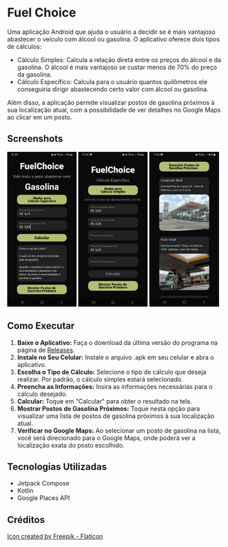 # Fuel Choice

Uma aplicação Android que ajuda o usuário a decidir se é mais vantajoso abastecer o veículo com álcool ou gasolina. O aplicativo oferece dois tipos de cálculos:
- Cálculo Simples: Calcula a relação direta entre os preços do álcool e da gasolina. O álcool é mais vantajoso se custar menos de 70% do preço da gasolina.
- Cálculo Específico: Calcula para o usuário quantos quilômetros ele conseguiria dirigir abastecendo certo valor com álcool ou gasolina.

Além disso, a aplicação permite visualizar postos de gasolina próximos à sua localização atual, com a possibilidade de ver detalhes no Google Maps ao clicar em um posto.

## Screenshots
<p>
<img src=https://github.com/arthur-cristo-silva/FuelChoice/blob/main/app/src/main/res/CalculoSimplesScreen.jpg width=32% alt="Cálculo Simples">
<img src=https://github.com/arthur-cristo-silva/FuelChoice/blob/main/app/src/main/res/CalculoEspecificoScreen.jpg width=32% alt="Cálculo Espécifico">
<img src=https://github.com/arthur-cristo-silva/FuelChoice/blob/main/app/src/main/res/PostosDeGasolinaScreen.jpg width=32% alt="Postos de Gasolina">
</p>

## Como Executar
1. **Baixe o Aplicativo:** Faça o download da última versão do programa na página de [Releases](https://github.com/arthur-cristo-silva/FuelChoice/releases/latest).
2. **Instale no Seu Celular:** Instale o arquivo .apk em seu celular e abra o aplicativo.
3. **Escolha o Tipo de Cálculo:** Selecione o tipo de cálculo que deseja realizar. Por padrão, o cálculo simples estará selecionado.
4. **Preencha as Informações:** Insira as informações necessárias para o cálculo desejado.
5. **Calcular:** Toque em "Calcular" para obter o resultado na tela.
6. **Mostrar Postos de Gasolina Próximos:** Toque nesta opção para visualizar uma lista de postos de gasolina próximos à sua localização atual.
7. **Verificar no Google Maps:** Ao selecionar um posto de gasolina na lista, você será direcionado para o Google Maps, onde poderá ver a localização exata do posto escolhido.

## Tecnologias Utilizadas
- Jetpack Compose
- Kotlin
- Google Places API

## Créditos
<a href="https://www.flaticon.com/free-icons/gasoline" title="gasoline icons">Icon created by Freepik - Flaticon</a>